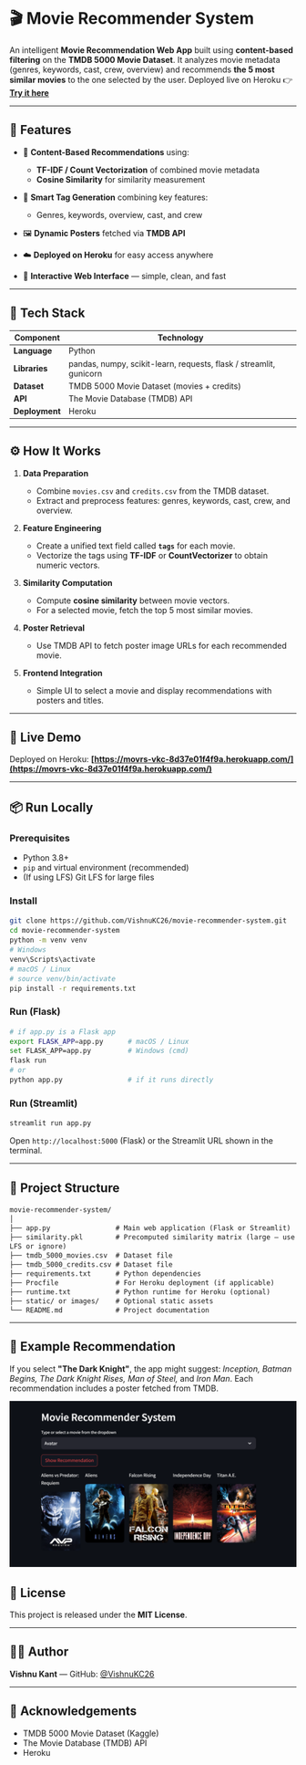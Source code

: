 # 🎬 Movie Recommender System

An intelligent **Movie Recommendation Web App** built using **content-based filtering** on the **TMDB 5000 Movie Dataset**. It analyzes movie metadata (genres, keywords, cast, crew, overview) and recommends **the 5 most similar movies** to the one selected by the user. Deployed live on Heroku 👉 [**Try it here**](https://movrs-vkc-8d37e01f4f9a.herokuapp.com/)

---

## 🌟 Features

* 🎥 **Content-Based Recommendations** using:

  * **TF-IDF / Count Vectorization** of combined movie metadata
  * **Cosine Similarity** for similarity measurement
* 🧠 **Smart Tag Generation** combining key features:

  * Genres, keywords, overview, cast, and crew
* 🖼️ **Dynamic Posters** fetched via **TMDB API**
* ☁️ **Deployed on Heroku** for easy access anywhere
* 🧩 **Interactive Web Interface** — simple, clean, and fast

---

## 🧰 Tech Stack

| Component      | Technology                                                         |
| -------------- | ------------------------------------------------------------------ |
| **Language**   | Python                                                             |
| **Libraries**  | pandas, numpy, scikit-learn, requests, flask / streamlit, gunicorn |
| **Dataset**    | TMDB 5000 Movie Dataset (movies + credits)                         |
| **API**        | The Movie Database (TMDB) API                                      |
| **Deployment** | Heroku                                                             |

---

## ⚙️ How It Works

1. **Data Preparation**

   * Combine `movies.csv` and `credits.csv` from the TMDB dataset.
   * Extract and preprocess features: genres, keywords, cast, crew, and overview.

2. **Feature Engineering**

   * Create a unified text field called **`tags`** for each movie.
   * Vectorize the tags using **TF-IDF** or **CountVectorizer** to obtain numeric vectors.

3. **Similarity Computation**

   * Compute **cosine similarity** between movie vectors.
   * For a selected movie, fetch the top 5 most similar movies.

4. **Poster Retrieval**

   * Use TMDB API to fetch poster image URLs for each recommended movie.

5. **Frontend Integration**

   * Simple UI to select a movie and display recommendations with posters and titles.

---

## 🚀 Live Demo

Deployed on Heroku: **[https://movrs-vkc-8d37e01f4f9a.herokuapp.com/](https://movrs-vkc-8d37e01f4f9a.herokuapp.com/)**

---

## 📦 Run Locally

### Prerequisites

* Python 3.8+
* `pip` and virtual environment (recommended)
* (If using LFS) Git LFS for large files

### Install

```bash
git clone https://github.com/VishnuKC26/movie-recommender-system.git
cd movie-recommender-system
python -m venv venv
# Windows
venv\Scripts\activate
# macOS / Linux
# source venv/bin/activate
pip install -r requirements.txt
```

### Run (Flask)

```bash
# if app.py is a Flask app
export FLASK_APP=app.py      # macOS / Linux
set FLASK_APP=app.py         # Windows (cmd)
flask run
# or
python app.py                # if it runs directly
```

### Run (Streamlit)

```bash
streamlit run app.py
```

Open `http://localhost:5000` (Flask) or the Streamlit URL shown in the terminal.

---

## 📂 Project Structure

```
movie-recommender-system/
│
├── app.py                # Main web application (Flask or Streamlit)
├── similarity.pkl        # Precomputed similarity matrix (large — use LFS or ignore)
├── tmdb_5000_movies.csv  # Dataset file
├── tmdb_5000_credits.csv # Dataset file
├── requirements.txt      # Python dependencies
├── Procfile              # For Heroku deployment (if applicable)
├── runtime.txt           # Python runtime for Heroku (optional)
├── static/ or images/    # Optional static assets
└── README.md             # Project documentation
```

---

## 🧪 Example Recommendation

If you select **"The Dark Knight"**, the app might suggest: *Inception, Batman Begins, The Dark Knight Rises, Man of Steel,* and *Iron Man*. Each recommendation includes a poster fetched from TMDB.

![Movie Poster](static/images/movie-recommender-system_ss.png)


## 🧾 License

This project is released under the **MIT License**.

---

## 🧑‍🎓 Author

**Vishnu Kant** — GitHub: [@VishnuKC26](https://github.com/VishnuKC26)

---

## 🔗 Acknowledgements

* TMDB 5000 Movie Dataset (Kaggle)
* The Movie Database (TMDB) API
* Heroku
